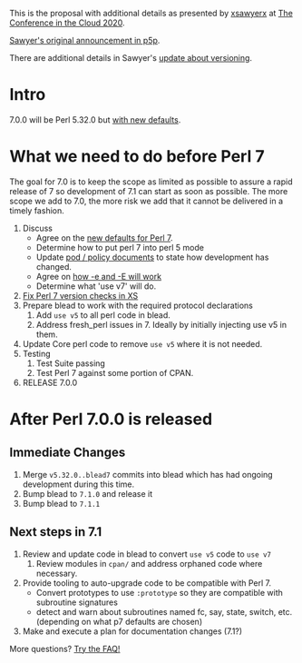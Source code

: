 This is the proposal with additional details as presented by [xsawyerx](xsawyerx) at [The Conference in the Cloud 2020](https://perlconference.us/tpc-2020-cloud/).

[Sawyer's original announcement in p5p](https://www.nntp.perl.org/group/perl.perl5.porters/2020/06/msg257565.html).

There are additional details in Sawyer's [update about versioning](https://www.nntp.perl.org/group/perl.perl5.porters/2020/07/msg257817.html).

# Intro

7.0.0 will be Perl 5.32.0 but [with new defaults](Defaults-for-v7).

# What we need to do before Perl 7

The goal for 7.0 is to keep the scope as limited as possible to assure a rapid release of 7 so development of 7.1 can start as soon as possible. The more scope we add to 7.0, the more risk we add that it cannot be delivered in a timely fashion.

1. Discuss
    - Agree on the [new defaults for Perl 7](Defaults-for-v7).
    - Determine how to put perl 7 into perl 5 mode
    - Update [pod / policy documents](Changes-to-policies-in-Perl-7) to state how development has changed.
    - Agree on [how -e and -E will work](How-dash-e-works-in-7)
    - Determine what 'use v7' will do.
1. [Fix Perl 7 version checks in XS](https://github.com/Perl/perl5/wiki/Perl-7,-XS-and-Devel::PPPort)
1. Prepare blead to work with the required protocol declarations
    1. Add `use v5` to all perl code in blead.
    1. Address fresh_perl issues in 7. Ideally by initially injecting use v5 in them.
1. Update Core perl code to remove `use v5` where it is not needed.
1. Testing
    1. Test Suite passing
    1. Test Perl 7 against some portion of CPAN.
1. RELEASE 7.0.0

# After Perl 7.0.0 is released

## Immediate Changes

1. Merge `v5.32.0..blead7` commits into blead which has had ongoing development during this time.
1. Bump blead to `7.1.0` and release it
1. Bump blead to `7.1.1`

## Next steps in 7.1

1. Review and update code in blead to convert `use v5` code to `use v7`
    1. Review modules in `cpan/` and address orphaned code where necessary.
1. Provide tooling to auto-upgrade code to be compatible with Perl 7.
    * Convert prototypes to use `:prototype` so they are compatible with subroutine signatures
    * detect and warn about subroutines named fc, say, state, switch, etc. (depending on what p7 defaults are chosen)
1. Make and execute a plan for documentation changes (7.1?)

More questions? [Try the FAQ!](Perl7-FAQ)

